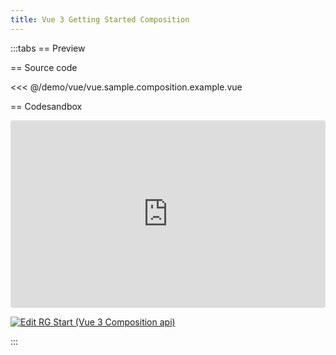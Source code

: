 ```yaml
---
title: Vue 3 Getting Started Composition
---
```




<script setup lang="ts">
import Example from '@/demo/vue/vue.sample.composition.example.vue';
</script>

:::tabs
== Preview

<Example />


== Source code

<<< @/demo/vue/vue.sample.composition.example.vue


== Codesandbox
<ClientOnly>
  <div class="tile">
    <iframe src="https://codesandbox.io/embed/3775m4?view=preview&module=%2Fsrc%2FApp.vue&hidenavigation=1"
     style="width:100%; height: 300px; border:0; border-radius: 4px; overflow:hidden;"
     title="RG Start (Vue 3 Composition api)"
     allow="accelerometer; ambient-light-sensor; camera; encrypted-media; geolocation; gyroscope; hid; microphone; midi; payment; usb; vr; xr-spatial-tracking"
     sandbox="allow-forms allow-modals allow-popups allow-presentation allow-same-origin allow-scripts"
   ></iframe>
  </div>
</ClientOnly>

[![Edit RG Start (Vue 3 Composition api)](https://codesandbox.io/static/img/play-codesandbox.svg)](https://codesandbox.io/p/sandbox/rg-start-vue-3-composition-api-3775m4)

:::